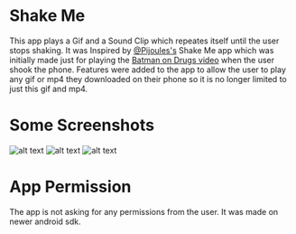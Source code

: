 # Shake Me
This app plays a Gif and a Sound Clip which repeates itself until the
user stops shaking.
It was Inspired by [@Pijoules's](www.github.com/PiJoules) Shake Me app which  was initially 
made just for playing the [Batman on Drugs video](https://www.youtube.com/watch?v=e1dvSlvZLG8) 
when the user shook the phone. Features were added to the app to allow the user to play any gif or mp4 
they downloaded on their phone so it is no longer limited to just this gif and mp4.

# Some Screenshots
  ![alt text](https://github.com/LuckyCrack/Shakeme2/blob/master/ScreenShots/img%20(2).png)
  ![alt text](https://github.com/LuckyCrack/Shakeme2/blob/master/ScreenShots/img%20(3).png)
  ![alt text](https://github.com/LuckyCrack/Shakeme2/blob/master/ScreenShots/img%20(1).png)
 

# App Permission
The app is not asking for any permissions from the user.
It was made on newer android sdk.
